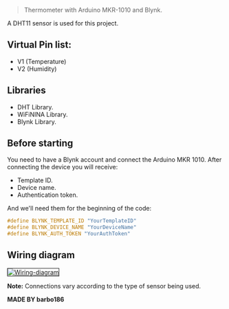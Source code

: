   >Thermometer with Arduino MKR-1010 and Blynk.
  
  A DHT11 sensor is used for this project.
  ## Virtual Pin list:
  - V1 (Temperature)
  - V2 (Humidity)
  
  ## Libraries
  - DHT Library.
  - WiFiNINA Library.
  - Blynk Library.
  
  ## Before starting
  You need to have a Blynk account and connect the Arduino MKR 1010.
  After connecting the device you will receive:
  - Template ID.
  - Device name.
  - Authentication token.
  
  And we'll need them for the beginning of the code:
  ```ino
  #define BLYNK_TEMPLATE_ID "YourTemplateID"
  #define BLYNK_DEVICE_NAME "YourDeviceName"                 
  #define BLYNK_AUTH_TOKEN "YourAuthToken"
  ```
  
  ## Wiring diagram
 <a href="https://ibb.co/0hXTRpx"><img src="https://i.ibb.co/Wg3Z4NL/Wiring-diagram.png" alt="Wiring-diagram" border="1"></a>
 
 **Note:** Connections vary according to the type of sensor being used.
 
**MADE BY barbo186**
